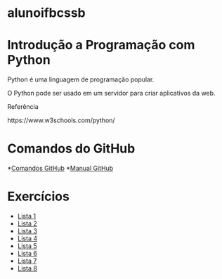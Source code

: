 # alunoifbcssb

<h1>Introdução a Programação com Python</h1>

<p>Python é uma linguagem de programação popular.

O Python pode ser usado em um servidor para criar aplicativos da web.</p>


<p>Referência</p>
https://www.w3schools.com/python/

<h1>Comandos do GitHub</h1>

*<a href="https://github.com/sisedusiqueira/alunoifbcssb/blob/main/github-git-cheat-sheet.pdf">Comandos GitHub</a>
*<a href="file:///C:/Program%20Files/Git/mingw64/share/doc/git-doc/git-push.html">Manual GitHub</a>

# Exercícios
* <a href="">Lista 1</a>
* <a href="">Lista 2</a>
* <a href="">Lista 3</a>
* <a href="">Lista 4</a>
* <a href="">Lista 5</a>
* <a href="">Lista 6</a>
* <a href="">Lista 7</a>
* <a href="">Lista 8</a>



  

